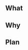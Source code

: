 <!--
Remember to label the commit message with a JIRA ticket number (e.g. BEL-3212 or BLAH-99999]):
-->
What
---
<!-- Let us know what did you change in the code -->

Why
---
<!-- Are there any arguments that will help to understand these changes? Okay, put'em here... -->

<!-- If this PR Relates or Fixes an issue, please also add it -->

Plan
---
<!-- Let us know the Terraform plan -->
```terraform
```

